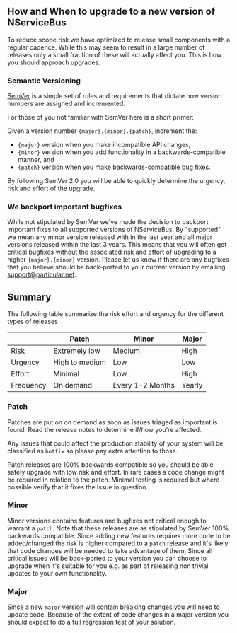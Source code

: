 ## How and When to upgrade to a new version of NServiceBus

To reduce scope risk we have optimized to release small components with a regular cadence. While this may seem to result in a large number of releases only a small fraction of these will actually affect you. This is how you should approach upgrades.


### Semantic Versioning 

[SemVer](http://semver.org/) is a simple set of rules and requirements that dictate how version numbers are assigned and incremented. 

For those of you not familiar with SemVer here is a short primer:

Given a version number `{major}.{minor}.{patch}`, increment the:

* `{major}` version when you make incompatible API changes,
* `{minor}` version when you add functionality in a backwards-compatible manner, and
* `{patch}` version when you make backwards-compatible bug fixes.

By following SemVer 2.0 you will be able to quickly determine the urgency, risk and effort of the upgrade. 


### We backport important bugfixes

While not stipulated by SemVer we've made the decision to backport important fixes to all supported versions of NServiceBus. By "supported" we mean any minor version released with in the last year and all major versions released within the last 3 years. This means that you will often get critical bugfixes without the associated risk and effort of upgrading to a higher `{major}.{minor}` version. Please let us know if there are any bugfixes that you believe should be back-ported to your current version by emailing [support@particular.net](mailto:support@particular.net).

## Summary
The following table summarize the risk effort and urgency for the different types of releases

|  | Patch | Minor | Major |
|---------|----------------|--------|-------|
| Risk | Extremely low | Medium | High |
| Urgency | High to medium | Low | Low |
| Effort | Minimal | Low | High |
| Frequency | On demand | Every 1-2 Months | Yearly |


### Patch
Patches are put on on demand as soon as issues triaged as important is found. Read the release notes to determine if/how you're affected. 

Any issues that could affect the production stability of your system will be classified as `hotfix` so please pay extra attention to those.

Patch releases are 100% backwards compatible so you should be able safely upgrade with low risk and effort. In rare cases a code change might be required in relation to the patch. Minimal testing is required but where possible verify that it fixes the issue in question. 

### Minor
Minor versions contains features and bugfixes not critical enough to warrant a `patch`. Note that these releases are as stipulated by SemVer 100% backwards compatible. Since adding new features requires more code to be added/changed the risk is higher compared to a `patch` release and it's likely that code changes will be needed to take advantage of them. Since all critical issues will be back-ported to your version you can choose to upgrade when it's suitable for you e.g. as part of releasing non trivial updates to your own functionality.

### Major

Since a new `major` version will contain breaking changes you will need to update code. Because of the extent of code changes in a major version you should expect to do a full regression test of your solution.
